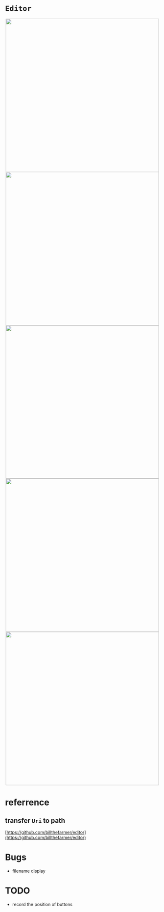 # `Editor`

<div align="center">
  <img width="500px" src="https://github.com/hexo-simple-theme/theme_demo/blob/master/editor_normal.jpg">
</div>

<div align="center">
  <img width="500px" src="https://github.com/hexo-simple-theme/theme_demo/blob/master/editor_select.jpg">
</div>

<div align="center">
  <img width="500px" src="https://github.com/hexo-simple-theme/theme_demo/blob/master/editor_open.jpg">
</div>

<div align="center">
  <img width="500px" src="https://github.com/hexo-simple-theme/theme_demo/blob/master/editor_save.jpg">
</div>

<div align="center">
  <img width="500px" src="https://github.com/hexo-simple-theme/theme_demo/blob/master/editor_delete.jpg">
</div>

# referrence

## transfer `Uri` to path

[https://github.com/billthefarmer/editor](https://github.com/billthefarmer/editor)

# Bugs

- filename display

# TODO

- record the position of buttons
